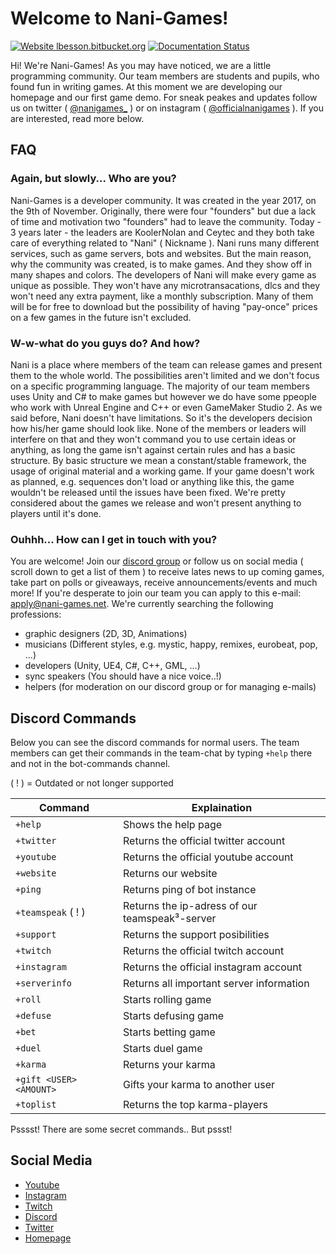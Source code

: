 # Welcome to Nani-Games!

[![Website lbesson.bitbucket.org](https://img.shields.io/website-up-down-green-red/http/lbesson.bitbucket.org.svg)](https://www.nani-games.net/)
 [![Documentation Status](https://readthedocs.org/projects/ansicolortags/badge/?version=latest)](https://www.nani-games.net/)

Hi! We're Nani-Games! As you may have noticed, we are a little programming community. Our team members are students and pupils, who found fun in writing games. At this moment we are developing our homepage and our first game demo. For sneak peakes and updates follow us on twitter ( [@nanigames_](https://twitter.com/nanigames_) ) or on instagram ( [@officialnanigames](https://www.instagram.com/officialnanigames/) ). If you are interested, read more below.

## FAQ

### Again, but slowly... Who are you?

Nani-Games is a developer community. It was created in the year 2017, on the 9th of November. Originally, there were four "founders" but due a lack of time and motivation two "founders" had to leave the community. Today - 3 years later - the leaders are KoolerNolan and Ceytec and they both take care of everything related to "Nani" ( Nickname ). Nani runs many different services, such as game servers, bots and websites. But the main reason, why the community was created, is to make games. And they show off in many shapes and colors. The developers of Nani will make every game as unique as possible. They won't have any microtransacations, dlcs and they won't need any extra payment, like a monthly subscription. Many of them will be for free to download but the possibility of having "pay-once" prices on a few games in the future isn't excluded.

### W-w-what do you guys do? And how?

Nani is a place where members of the team can release games and present them to the whole world. The possibilities aren't limited and we don't focus on a specific programming language. The majority of our team members uses Unity and C# to make games but however we do have some ppeople who work with Unreal Engine and C++ or even GameMaker Studio 2. As we said before, Nani doesn't have limitations. So it's the developers decision how his/her game should look like. None of the members or leaders will interfere on that and they won't command you to use certain ideas or anything, as long the game isn't against certain rules and has a basic structure.
By basic structure we mean a constant/stable framework, the usage of original material and a working game. If your game doesn't work as planned, e.g. sequences don't load or anything like this, the game wouldn't be released until the issues have been fixed.
We're pretty considered about the games we release and won't present anything to players until it's done.

### Ouhhh... How can I get in touch with you?

You are welcome! Join our [discord group](https://www.nani-games.net/discord) or follow us on social media ( scroll down to get a list of them ) to receive lates news to up coming games, take part on polls or giveaways, receive announcements/events and much more! If you're desperate to join our team you can apply to this e-mail: apply@nani-games.net. We're currently searching the following professions:

 - graphic designers (2D, 3D, Animations)
 - musicians (Different styles, e.g. mystic, happy, remixes, eurobeat, pop, ...)
 - developers (Unity, UE4, C#, C++, GML, ...)
 - sync speakers (You should have a nice voice..!)
 - helpers (for moderation on our discord group or for managing e-mails)

## Discord Commands

Below you can see the discord commands for normal users. The team members can get their commands in the team-chat by typing `+help` there and not in the bot-commands channel.

( ! ) = Outdated or not longer supported

Command                          |Explaination                         |
-------------------------------|-----------------------------|
`+help`            |Shows the help page            |
`+twitter`            |Returns the official twitter account            |
`+youtube`            |Returns the official youtube account            |
`+website`            |Returns our website            |
`+ping`            |Returns ping of bot instance            |
`+teamspeak` ( ! )           |Returns the ip-adress of our teamspeak³-server            |
`+support`            |Returns the support posibilities            |
`+twitch`            |Returns the official twitch account            |
`+instagram`            |Returns the official instagram account            |
`+serverinfo`            |Returns all important server information            |
`+roll`            |Starts rolling game            |
`+defuse`            |Starts defusing game            |
`+bet`            |Starts betting game            |
`+duel`            |Starts duel game            |
`+karma`            |Returns your karma            |
`+gift <USER> <AMOUNT>`            |Gifts your karma to another user            |
`+toplist`            |Returns the top karma-players            |

Psssst! There are some secret commands.. But pssst!

## Social Media

 - [Youtube](https://www.nani-games.net/youtube)
 - [Instagram](https://www.nani-games.net/instagram)
 - [Twitch](https://www.nani-games.net/twitch)
 - [Discord](https://www.nani-games.net/discord)
 - [Twitter](https://www.nani-games.net/twitter)
 - [Homepage](https://www.nani-games.net/)
